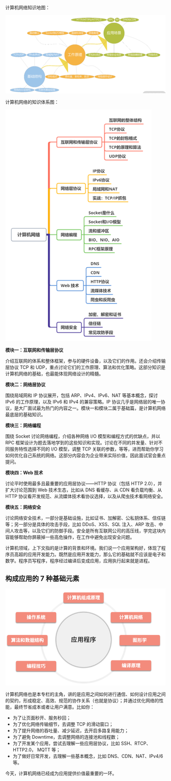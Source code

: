 计算机网络知识地图：

![img](../../images//computerNetworks/image-20210722182930601.png)

计算机网络的知识体系图：

![img](../../images/computerNetworks/system-diagram.png)

**模块一：互联网和传输层协议**

介绍互联网的体系和整体框架，参与的硬件设备，以及它们的作用。还会介绍传输层协议 TCP 和 UDP，重点讨论它们的工作原理、算法和优化策略。这部分知识是计算机网络的基础，也最能体现网络设计的精髓。

**模块二：网络层协议**

围绕局域网和 IP 协议展开，包括 ARP、IPv4、IPv6、NAT 等基本概念，探讨 IPv6 的工作原理，以及 IPv6 和 IPv4 的兼容策略。IP 协议几乎是网络层的唯一协议，是大厂面试最为热门的内容之一。模块一和模块二属于基础篇，是计算机网络最底层的基础知识。

**模块三：网络编程**

围绕 Socket 讨论网络编程，介绍各种网络 I/O 模型和编程方式的优缺点，并以 RPC 框架设计为题去落地学到的这些知识和实现。讨论在不同的并发量、针对不同服务特性选择不同的 I/O 模型，调整 TCP 关联的参数，等等，进而帮助你学习如何优化自己系统的网络。这部分内容会为企业带来实际价值，因此面试官会重点提问。

**模块四：Web 技术**

讨论平时使用最多且最重要的应用层协议——HTTP 协议（包括 HTTP 2.0），并扩大讨论范围到 Web 技术生态，比如从 DNS 看缓存、从 CDN 看负载均衡、从 HTTP 协议看开发规范、从流媒体技术看协议选择，以及从爬虫技术看网络安全。

**模块五：网络安全**

讨论网络安全技术，一部分是基础设施，比如证书、加解密、公私钥体系、信任链等；另一部分是具体的攻击手段，比如 DDoS、XSS、SQL 注入、ARP 攻击、中间人攻击等，以及它们的防御手段。安全是所有互联网公司的高压线，学完这块内容能够帮助你屏蔽掉一些高危操作，在工作中避免出现安全问题。



计算机领域，上下文指的是计算的背景和环境。我们说一个应用架构好，体现了程序员高超的应用开发能力。既然是应用开发能力，那么它的基础就不应该是电子和数学。程序员写程序，程序经过编译后变成应用，应用执行起来就是进程。

## 构成应用的 7 种基础元素

![img](../../images/computerNetworks/image-20210722183740139.png)

计算机网络也是本专栏的主角，讲的是应用之间如何进行通信、如何设计应用之间的契约，形成稳定、高效、规范的协作关系（也就是协议）；并通过优化网络的性能，最终节省成本或者让用户满意。比如你：

- 为了让页面秒开、服务秒回；
- 为了优化网络传输细节，去调整 TCP 的滑动窗口；
- 为了提升网络的吞吐量、减少延迟，去开启多路复用能力；
- 为了避免 Downtime，去调整网络的连接池和线程数；
- 为了开发某个应用，尝试去理解一些应用层协议，比如 SSH、RTCP、HTTP2.0， MQTT 等；
- 为了做好日常开发，去理解一些基本概念，比如 DNS、CDN、NAT、IPv4/6 等。

今天，计算机网络已经成为应用提供价值最重要的一环。















